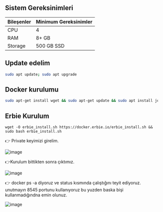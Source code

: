 



## Sistem Gereksinimleri
| Bileşenler | Minimum Gereksinimler | 
| ------------ | ------------ |
| CPU |	4|
| RAM	| 8+ GB |
| Storage	| 500 GB SSD |

## Update edelim
```bash
sudo apt update; sudo apt upgrade 
```
## Docker kurulumu
```bash
sudo apt-get install wget && sudo apt-get update && sudo apt install jq git && sudo apt install apt-transport-https ca-certificates curl software-properties-common -y && curl -fsSL https://download.docker.com/linux/ubuntu/gpg | sudo apt-key add - && sudo add-apt-repository "deb [arch=amd64] https://download.docker.com/linux/ubuntu focal stable" && sudo apt-get install docker-ce docker-ce-cli containerd.io docker-compose-plugin && sudo apt-get install docker-compose-plugin 

```
## Erbie Kurulum
```
wget -O erbie_install.sh https://docker.erbie.io/erbie_install.sh && sudo bash erbie_install.sh
```

👉 Private keyimizi girelim.

![image](https://github.com/molla202/Erbie/assets/91562185/98bf6fcc-67c6-4470-84ba-b4ac3298d470)

👉Kurulum bittikten sonra çıktımız.

![image](https://github.com/molla202/Erbie/assets/91562185/28e40ee6-0bfa-485c-a7f2-71aebdfa27bf)

👉 docker ps -a diyoruz ve status kısmında çalıştığını teyit ediyoruz. unutmayın 8545 portunu kullanıyoruz bu yuzden baska bişi kullanmadığındna emin olunuz.

![image](https://github.com/molla202/Erbie/assets/91562185/7f47a89c-f9c6-4139-843a-e7686606688b)
